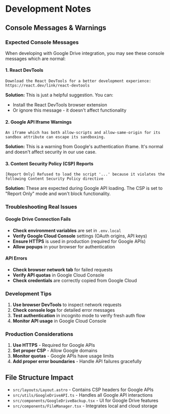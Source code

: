 # Development Notes

## Console Messages & Warnings

### Expected Console Messages

When developing with Google Drive integration, you may see these console messages which are normal:

#### 1. React DevTools
```
Download the React DevTools for a better development experience: https://react.dev/link/react-devtools
```
**Solution:** This is just a helpful suggestion. You can:
- Install the React DevTools browser extension
- Or ignore this message - it doesn't affect functionality

#### 2. Google API Iframe Warnings
```
An iframe which has both allow-scripts and allow-same-origin for its sandbox attribute can escape its sandboxing.
```
**Solution:** This is a warning from Google's authentication iframe. It's normal and doesn't affect security in our use case.

#### 3. Content Security Policy (CSP) Reports
```
[Report Only] Refused to load the script '...' because it violates the following Content Security Policy directive
```
**Solution:** These are expected during Google API loading. The CSP is set to "Report Only" mode and won't block functionality.

### Troubleshooting Real Issues

#### Google Drive Connection Fails
- **Check environment variables** are set in `.env.local`
- **Verify Google Cloud Console** settings (OAuth origins, API keys)
- **Ensure HTTPS** is used in production (required for Google APIs)
- **Allow popups** in your browser for authentication

#### API Errors
- **Check browser network tab** for failed requests
- **Verify API quotas** in Google Cloud Console
- **Check credentials** are correctly copied from Google Cloud

### Development Tips

1. **Use browser DevTools** to inspect network requests
2. **Check console logs** for detailed error messages
3. **Test authentication** in incognito mode to verify fresh auth flow
4. **Monitor API usage** in Google Cloud Console

### Production Considerations

1. **Use HTTPS** - Required for Google APIs
2. **Set proper CSP** - Allow Google domains
3. **Monitor quotas** - Google APIs have usage limits
4. **Add proper error boundaries** - Handle API failures gracefully

## File Structure Impact

- `src/layouts/Layout.astro` - Contains CSP headers for Google APIs
- `src/utils/GoogleDriveAPI.ts` - Handles all Google API interactions
- `src/components/GoogleDriveBackup.tsx` - UI for Google Drive features
- `src/components/FileManager.tsx` - Integrates local and cloud storage
